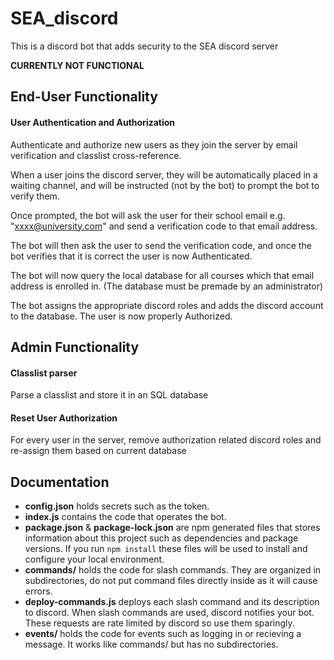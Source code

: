 # SEA_discord
This is a discord bot that adds security to the SEA discord server

**CURRENTLY NOT FUNCTIONAL**

## End-User Functionality

#### User Authentication and Authorization
Authenticate and authorize new users as they join the server by email verification and classlist cross-reference.

When a user joins the discord server, they will be automatically placed in a waiting channel, and will be instructed (not by the bot) to prompt the bot to verify them.

Once prompted, the bot will ask the user for their school email e.g. "xxxx@university.com" and send a verification code to that email address.

The bot will then ask the user to send the verification code, and once the bot verifies that it is correct the user is now Authenticated.

The bot will now query the local database for all courses which that email address is enrolled in. (The database must be premade by an administrator)

The bot assigns the appropriate discord roles and adds the discord account to the database. The user is now properly Authorized.


## Admin Functionality

#### Classlist parser
Parse a classlist and store it in an SQL database

#### Reset User Authorization
For every user in the server, remove authorization related discord roles and re-assign them based on current database


## Documentation

- **config.json** holds secrets such as the token.  
- **index.js** contains the code that operates the bot.  
- **package.json** & **package-lock.json** are npm generated files that stores information about this project such as dependencies and package versions. If you run `npm install` these files will be used to install and configure your local environment.  
- **commands/** holds the code for slash commands. They are organized in subdirectories, do not put command files directly inside as it will cause errors.  
- **deploy-commands.js** deploys each slash command and its description to discord. When slash commands are used, discord notifies your bot. These requests are rate limited by discord so use them sparingly.  
- **events/** holds the code for events such as logging in or recieving a message. It works like commands/ but has no subdirectories.  

